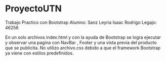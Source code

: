 # ProyectoUTN
Trabajo Practico con Bootstrap
Alumno: Sanz Leyria Isaac Rodrigo
Legajo: 46256

En un solo archivos index.html y con la ayuda de Bootstrap se logra ejecutar y observar una pagina con NavBar , Footer y una vista previa del producto que se publicita.
No utilizo archivo.css debido a que el framework Bootstrap ya viene con estilos predefinidos.
